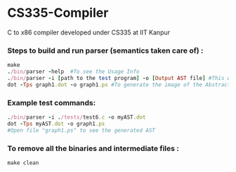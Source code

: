 # CS335-Compiler
 C to x86 compiler developed under CS335 at IIT Kanpur
 
 ### Steps to build and run parser (semantics taken care of) :
 ```ruby
 make
 ./bin/parser -help  #To see the Usage Info
 ./bin/parser -i [path to the test program] -o [Output AST file] #This will dumpthe dot file (for AST) and the symbol tables in csv format if the test code is semantically correct
 dot -Tps graph1.dot -o graph1.ps #To generate the image of the Abstract Syntax Tree
 ```
 ### Example test commands:
 ```ruby
 ./bin/parser -i ./tests/test6.c -o myAST.dot
 dot -Tps myAST.dot -o graph1.ps
 #Open file "graph1.ps" to see the generated AST
 ```
 ### To remove all the binaries and intermediate files :
```ruby
make clean
```
